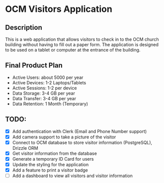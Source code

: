 # OCM Visitors Application

## Description
This is a web application that allows visitors to check in to the OCM church building without having to fill out a paper form. The application is designed to be used on a tablet or 
computer at the entrance of the building. 

## Final Product Plan
- Active Users: about 5000 per year
- Active Devices: 1-2 Laptops/Tablets
- Active Sessions: 1-2 per device
- Data Storage: 3-4 GB per year
- Data Transfer: 3-4 GB per year
- Data Retention: 1 Month (Temporary)


## TODO:
- [x] Add authentication with Clerk (Email and Phone Number support)
- [x] Add camera support to take a picture of the visitor
- [x] Connect to OCM database to store visitor information (PostgreSQL), Drizzle ORM
- [x] Get visitor information from the database
- [x] Generate a temporary ID Card for users
- [x] Update the styling for the application
- [x] Add a feature to print a visitor badge 
- [ ] Add a dashboard to view all visitors and visitor information